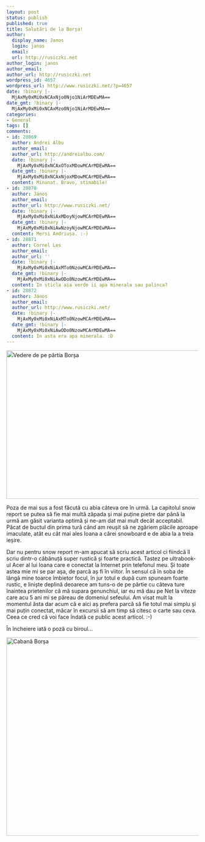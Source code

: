 ```yaml
---
layout: post
status: publish
published: true
title: Salutări de la Borșa!
author:
  display_name: Janos
  login: janos
  email: 
  url: http://rusiczki.net
author_login: janos
author_email: 
author_url: http://rusiczki.net
wordpress_id: 4657
wordpress_url: http://www.rusiczki.net/?p=4657
date: !binary |-
  MjAxMy0xMi0xNCAxNjo0Njo1NiArMDEwMA==
date_gmt: !binary |-
  MjAxMy0xMi0xNCAxMzo0Njo1NiArMDEwMA==
categories:
- General
tags: []
comments:
- id: 28869
  author: Andrei Albu
  author_email: 
  author_url: http://andreialbu.com/
  date: !binary |-
    MjAxMy0xMi0xNCAxOToxMDowMCArMDEwMA==
  date_gmt: !binary |-
    MjAxMy0xMi0xNCAxNjoxMDowMCArMDEwMA==
  content: Minunat. Bravo, stimabile!
- id: 28870
  author: János
  author_email: 
  author_url: http://www.rusiczki.net/
  date: !binary |-
    MjAxMy0xMi0xNiAxMDoyNjowMCArMDEwMA==
  date_gmt: !binary |-
    MjAxMy0xMi0xNiAwNzoyNjowMCArMDEwMA==
  content: Mersi Andriușa. :-)
- id: 28871
  author: Cornel Les
  author_email: 
  author_url: ''
  date: !binary |-
    MjAxMy0xMi0xNiAxMTo0NzowMCArMDEwMA==
  date_gmt: !binary |-
    MjAxMy0xMi0xNiAwODo0NzowMCArMDEwMA==
  content: In sticla aia verde ii apa minerala sau palinca?
- id: 28872
  author: János
  author_email: 
  author_url: http://www.rusiczki.net/
  date: !binary |-
    MjAxMy0xMi0xNiAxMTo0NzowMCArMDEwMA==
  date_gmt: !binary |-
    MjAxMy0xMi0xNiAwODo0NzowMCArMDEwMA==
  content: In asta era apa minerala. :D
---
```

<p><a style="line-height: 1.5em;" href="http://www.rusiczki.net/wp-content/uploads/2013/12/20131214_111027.jpg"><img class="alignnone size-medium wp-image-4658" alt="Vedere de pe pârtia Borșa" src="http://www.rusiczki.net/wp-content/uploads/2013/12/20131214_111027-693x389.jpg" width="693" height="389" /></a></p>
<p>Poza de mai sus a fost făcută cu abia câteva ore în urmă. La capitolul snow report se putea să fie mai multă zăpada și mai puține pietre dar până la urmă am găsit varianta optimă și ne-am dat mai mult decât acceptabil. Păcat de buctul din prima tură când am reușit să ne zgăriem plăcile aproape imaculate, atât eu cât mai ales Ioana a cărei snowboard e de abia la a treia ieșire.</p>
<p>Dar nu pentru snow report m-am apucat să scriu acest articol ci fiindcă îl scriu dintr-o căbănuță super rustică și foarte practică. Tastez pe ultrabook-ul Acer al lui Ioana care e conectat la Internet prin telefonul meu. Și toate astea mie mi se par așa, de parcă aș fi în viitor. În sensul că în soba de lângă mine toarce îmbietor focul, în jur totul e după cum spuneam foarte rustic, e liniște deplină deoarece am tuns-o de pe pârtie cu câteva ture înaintea prietenilor că mă supara genunchiul, iar eu mă dau pe Net la viteze care acu 5 ani mi se păreau de domeniul sefeului. Am visat mult la momentul ăsta dar acum că e aici aș prefera parcă să fie totul mai simplu și mai puțin conectat, măcar în excursii să am timp să citesc o carte sau ceva. Ceea ce cred că voi face îndată ce public acest articol. :-)</p>
<p>În încheiere iată o poză cu biroul...</p>
<p><a href="http://www.rusiczki.net/wp-content/uploads/2013/12/PC140177.jpg"><img class="alignnone size-medium wp-image-4660" alt="Cabană Borșa" src="http://www.rusiczki.net/wp-content/uploads/2013/12/PC140177-693x519.jpg" width="693" height="519" /></a></p>
